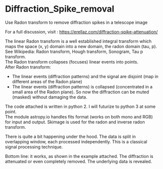 # Diffraction_Spike_removal
Use Radon transform to remove diffraction spikes in a telescope image

For a full discussion, visit : https://erellaz.com/diffraction-spike-attenuation/ 

<!-- wp:paragraph -->
<p>The linear Radon transform is a well established integral transform which maps the space (x, y) domain into a new domain, the radon domain (tau, p).<br>See Wikipedia: Radon transform, Hough transform, Sonogram, Tau p transform.<br>The Radon transform collapses (focuses) linear events into points.<br>After Radon transform:</p>
<!-- /wp:paragraph -->

<!-- wp:list -->
<ul><li>The linear events (diffraction patterns) and the signal are disjoint (map in different areas of the Radon plane)</li><li>The linear events (diffraction patterns) is collapsed (concentrated in a small area of the Radon plane). So now the diffraction can be muted (masked) without damaging the data.</li></ul>
<!-- /wp:list -->

<!-- wp:paragraph -->
<p>The code attached is written in python 2. I will futurize to python 3 at some point.<br>The module astropy.io handles fits format (works on both mono and RGB) for input and output. Skimage is used for the radon and inverse radon transform.</p>
<!-- /wp:paragraph -->

<!-- wp:paragraph -->
<p>There is quite a bit happening under the hood. The data is split in overlapping window, each processed independently. This is a classical signal processing technique.</p>
<!-- /wp:paragraph -->

<!-- wp:paragraph -->
<p>Bottom line: it works, as shown in the example attached. The diffraction is attenuated or even completely removed. The underlying data is revealed.</p>
<!-- /wp:paragraph -->
